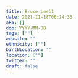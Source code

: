 ```yaml
---
title: Bruce Lee11
date: 2021-11-18T06:24:33
aka: []
dob: YYYY-MM-DD
tags: [""]
website: ""
ethnicity: [""]
birthLocation: ""
location: [""]
twitter: ""
draft: false
---
```


